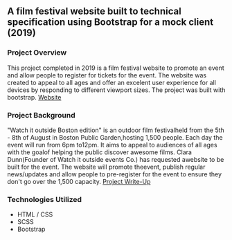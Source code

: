 ## A film festival website built to technical specification using Bootstrap for a mock client (2019)
### Project Overview
This project completed in 2019 is a film festival website to promote an event and allow people to register for tickets for the event. The website was created to appeal to all ages and offer an excelent user experience for all devices by responding to different viewport sizes. The project was built with bootstrap. [Website](https://mint-made.github.io/film-festival/ "Watch it Outside - Film Festival")

### Project Background
"Watch it outside Boston edition" is an outdoor film festivalheld from the 5th - 8th of August in Boston Public Garden,hosting 1,500 people. Each day the event will run from 6pm to12pm. It aims to appeal to audiences of all ages with the goalof helping the public discover awesome films. Clara Dunn(Founder of Watch it outside events Co.) has requested awebsite to be built for the event. The website will promote theevent, publish regular news/updates and allow people to pre-register for the event to ensure they don't go over the 1,500 capacity. [Project Write-Up](https://github.com/mint-made/film-festival/blob/master/Project%20Design%20Brief.pdf "Project Design Brief.pdf")

### Technologies Utilized
- HTML / CSS
- SCSS
- Bootstrap
